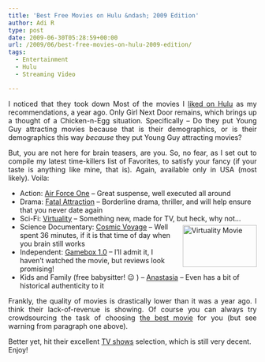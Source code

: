 ```yaml
---
title: 'Best Free Movies on Hulu &ndash; 2009 Edition'
author: Adi R
type: post
date: 2009-06-30T05:28:59+00:00
url: /2009/06/best-free-movies-on-hulu-2009-edition/
tags:
  - Entertainment
  - Hulu
  - Streaming Video

---
```

<p align="justify">
  I noticed that they took down Most of the movies I <a href="http://www.adir1.com/2008/07/free-full-length-movies-on-hulu/" target="_blank">liked on Hulu</a> as my recommendations, a year ago. Only Girl Next Door remains, which brings up a thought of a Chicken-n-Egg situation. Specifically – Do they put Young Guy attracting movies because that is their demographics, or is their demographics this way <em>because</em> they put Young Guy attracting movies?
</p>

<p align="justify">
  But, you are not here for brain teasers, are you. So, no fear, as I set out to compile my latest time-killers list of Favorites, to satisfy your fancy (if your taste is anything like mine, that is). Again, available only in USA (most likely). Voila:
</p>

  * Action: <a href="http://www.hulu.com/air-force-one-tv" target="_blank">Air Force One</a> – Great suspense, well executed all around
  * Drama: <a href="http://www.hulu.com/fatal-attraction" target="_blank">Fatal Attraction</a> – Borderline drama, thriller, and will help ensure that you never date again
  * Sci-Fi: <a href="http://www.hulu.com/virtuality" target="_blank">Virtuality</a> – Something new, made for TV, but heck, why not…<a href="http://www.hulu.com/virtuality" target="_blank"><img style="border-bottom: 0px; border-left: 0px; margin: 5px 0px 5px 10px; display: inline; border-top: 0px; border-right: 0px" title="Virtuality Movie" border="0" alt="Virtuality Movie" align="right" src="https://i2.wp.com/www.adir1.com/uploads/2009/06/virtualitymovie.png?resize=150%2C85" width="150" height="85" data-recalc-dims="1" /></a> 
  * Science Documentary: <a href="http://www.hulu.com/cosmic-voyage" target="_blank">Cosmic Voyage</a> – Well spent 36 minutes, if it is that time of day when you brain still works
  * Independent: <a href="http://www.hulu.com/gamebox-10" target="_blank">Gamebox 1.0</a> – I’ll admit it, I haven’t watched the movie, but reviews look promising!
  * Kids and Family (free babysitter! 😉 ) – <a href="http://www.hulu.com/anastasia" target="_blank">Anastasia</a> – Even has a bit of historical authenticity to it

<p align="justify">
  Frankly, the quality of movies is drastically lower than it was a year ago. I think their lack-of-revenue is showing. Of course you can always try crowdsourcing the task of choosing <a href="http://www.hulu.com/popular/feature_films/this_month?h=21" target="_blank">the best movie</a> for you (but see warning from paragraph one above).
</p>

Better yet, hit their excellent <a href="http://www.hulu.com/tv" target="_blank">TV shows</a> selection, which is still very decent. Enjoy!